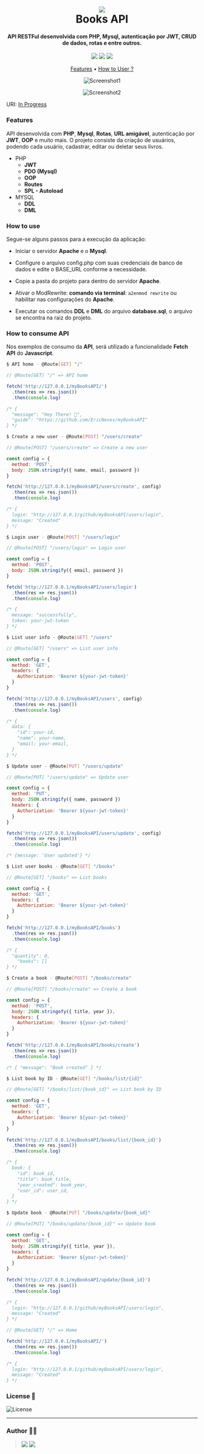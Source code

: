 <h1 align="center">
  <img src=".github/icon.png">
  <br>
    Books API
  <br>
</h1>

<h4 align="center">
  API RESTFul desenvolvida com <b>PHP</b>, <b>Mysql</b>, autenticação por <b>JWT</b>, <b>CRUD</b> de dados, rotas e entre outros.
</h4>

<p align="center">
  <img src="https://img.shields.io/github/last-commit/ericneves/myBooksAPI?style=flat-square&logo=github&logoColor=yellow&color=yellow">
  <img src="https://img.shields.io/github/languages/top/ericneves/myBooksAPI?style=flat-square&logo=php&logoColor=blue&labelColor=white">
  <img src="https://img.shields.io/github/license/ericneves/myBooksAPI?style=flat-square&logo=github&logoColor=white&color=red">
</p>

<p align="center">
  <a href="#features">Features</a> •
  <a href="#how-to-use">How to User ?</a>
</p>

<div align="center">

![Screenshot1](.github/screenshot1.png)

![Screenshot2](.github/screenshotB.png)

</div>

URI: [In Progress]()

### Features

API desenvolvida com <b>PHP</b>, <b>Mysql</b>, <b>Rotas</b>, <b>URL amigável</b>, autenticação por <b>JWT</b>, <b>OOP</b> e muito mais.
O projeto consiste da criação de usuários, podendo cada usuário, cadastrar, editar ou deletar seus livros.

* PHP
  - <b>JWT</b>
  - <b>PDO (Mysql)</b>
  - <b>OOP </b>
  - <b>Routes</b>
  - <b>SPL - Autoload</b>
* MYSQL
  - <b>DDL</b>
  - <b>DML</b>

### How to use

Segue-se alguns passos para a execução da aplicação:

- Iniciar o servidor <b>Apache</b> e o <b>Mysql</b>.

- Configure o arquivo config.php com suas credenciais de banco de dados e edite o BASE_URL conforme a necessidade.

- Copie a pasta do projeto para dentro do servidor <b>Apache</b>.

- Ativar o ModRewrite: <b>comando via terminal</b>: ```a2enmod rewrite``` ou habilitar nas configurações do <b>Apache</b>.

- Executar os comandos <b>DDL</b> e <b>DML</b> do arquivo <b>database.sql</b>, o arquivo se encontra na raiz do projeto.

### How to consume API

Nos exemplos de consumo da <b>API</b>, será utilizado a funcionalidade <b>Fetch API</b> do <b>Javascript</b>.

```sh
$ API home - @Route[GET] "/"
```

```js
// @Route[GET] "/" => API home 

fetch('http://127.0.0.1/myBooksAPI/')
  .then(res => res.json())
  .then(console.log)

/* {
  "message": "Hey There! 🦍",
  "guide": "https://github.com/EricNeves/myBooksAPI"
} */

```

```sh
$ Create a new user - @Route[POST] "/users/create"
```

```js
// @Route[POST] "/users/create" => Create a new user

const config = {
  method: 'POST',
  body: JSON.stringify({ name, email, password })
}

fetch('http://127.0.0.1/myBooksAPI/users/create', config)
  .then(res => res.json())
  .then(console.log)

/* {
  login: "http://127.0.0.1/github/myBooksAPI/users/login",
  message: "Created"
} */

```

```sh
$ Login user - @Route[POST] "/users/login"
```

```js
// @Route[POST] "/users/login" => Login user

const config = {
  method: 'POST',
  body: JSON.stringify({ email, password })
}

fetch('http://127.0.0.1/myBooksAPI/users/login')
  .then(res => res.json())
  .then(console.log)

/* {
  message: "successfully",
  token: your-jwt-token
} */

```

```sh
$ List user info - @Route[GET] "/users"
```

```js
// @Route[GET] "/users" => List user info

const config = {
  method: 'GET',
  headers: {
    Authorization: 'Bearer ${your-jwt-token}'
  }
}

fetch('http://127.0.0.1/myBooksAPI/users', config)
  .then(res => res.json())
  .then(console.log)

/* {
  data: {
    "id": your-id,
    "name": your-name,
    "email: your-email,
  }
} */

```

```sh
$ Update user - @Route[PUT] "/users/update"
```

```js
// @Route[PUT] "/users/update" => Update user

const config = {
  method: 'PUT',
  body: JSON.stringify({ name, password })
  headers: {
    Authorization: 'Bearer ${your-jwt-token}'
  }
}

fetch('http://127.0.0.1/myBooksAPI/users/update', config)
  .then(res => res.json())
  .then(console.log)

/* {message: 'User updated'} */

```

```sh
$ List user books - @Route[GET] "/books"
```

```js
// @Route[GET] "/books" => List books

const config = {
  method: 'GET',
  headers: {
    Authorization: 'Bearer ${your-jwt-token}'
  }
}

fetch('http://127.0.0.1/myBooksAPI/books')
  .then(res => res.json())
  .then(console.log)

/* {
  "quantity": 0,
	"books": []
} */

```

```sh
$ Create a book - @Route[POST] "/books/create"
```

```js
// @Route[POST] "/books/create" => Create a book

const config = {
  method: 'POST',
  body: JSON.stringofy({ title, year }),
  headers: {
    Authorization: 'Bearer ${your-jwt-token}'
  }
}

fetch('http://127.0.0.1/myBooksAPI/books/create')
  .then(res => res.json())
  .then(console.log)

/* { "message": "Book created" } */

```

```sh
$ List book by ID - @Route[GET] "/books/list/{id}"
```

```js
// @Route[GET] "/books/list/{book_id}" => List book by ID

const config = {
  method: 'GET',
  headers: {
    Authorization: 'Bearer ${your-jwt-token}'
  }
}

fetch('http://127.0.0.1/myBooksAPI/books/list/{book_id}')
  .then(res => res.json())
  .then(console.log)

/* {
  book: {
    "id": book_id,
    "title": book_title,
    "year_created": book_year,
    "user_id": user_id,
  }
} */

```

```sh
$ Update book - @Route[PUT] "/books/update/{book_id}"
```

```js
// @Route[PUT] "/books/update/{book_id}" => Update book 

const config = {
  method: 'GET',
  body: JSON.stringify({ title, year }),
  headers: {
    Authorization: 'Bearer ${your-jwt-token}'
  }
}

fetch('http://127.0.0.1/myBooksAPI/update/{book_id}')
  .then(res => res.json())
  .then(console.log)

/* {
  login: "http://127.0.0.1/github/myBooksAPI/users/login",
  message: "Created"
} */

```

```js
// @Route[GET] "/" => Home

fetch('http://127.0.0.1/myBooksAPI/')
  .then(res => res.json())
  .then(console.log)

/* {
  login: "http://127.0.0.1/github/myBooksAPI/users/login",
  message: "Created"
} */

```


### License 📃

<img src="https://img.shields.io/github/license/ericneves/myBooksAPI?style=flat-square&logo=github&logoColor=white&color=red" alt="License">

---

### Author 🧑‍💻
><a href="https://www.instagram.com/ericneves_dev/"><img src="https://img.shields.io/badge/Instagram-E4405F?style=for-the-badge&logo=instagram&logoColor=white"></a> <a href="https://linkedin.com/in/ericnevesrr"> <img src="https://img.shields.io/badge/LinkedIn-0077B5?style=for-the-badge&logo=linkedin&logoColor=white"></a>